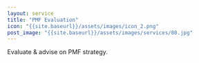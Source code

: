 ```yaml
---
layout: service
title: "PMF Evaluation"
icon: "{{site.baseurl}}/assets/images/icon_2.png"
post_image: "{{site.baseurl}}/assets/images/services/08.jpg"
---
```


Evaluate & advise on PMF strategy.
